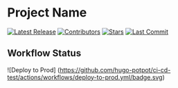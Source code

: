 # Project Name

[![Latest Release](https://img.shields.io/github/v/release/hugo-potpot/ci-cd-test)](https://github.com/hugo-potpot/ci-cd-test/releases)
[![Contributors](https://img.shields.io/github/contributors/hugo-potpot/ci-cd-test)](https://github.com/hugo-potpot/ci-cd-test/graphs/contributors)
[![Stars](https://img.shields.io/github/stars/hugo-potpot/ci-cd-test)](https://github.com/hugo-potpot/ci-cd-test/stargazers)
[![Last Commit](https://img.shields.io/github/last-commit/hugo-potpot/ci-cd-test)](https://github.com/hugo-potpot/ci-cd-test/commits/main)

## Workflow Status
![Deploy to Prod]
(https://github.com/hugo-potpot/ci-cd-test/actions/workflows/deploy-to-prod.yml/badge.svg)